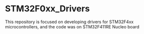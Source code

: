 # STM32F0xx_Drivers
This repository is focused on developing drivers for STM32F4xx microcontrollers, and the code was on STM32F411RE Nucleo board

